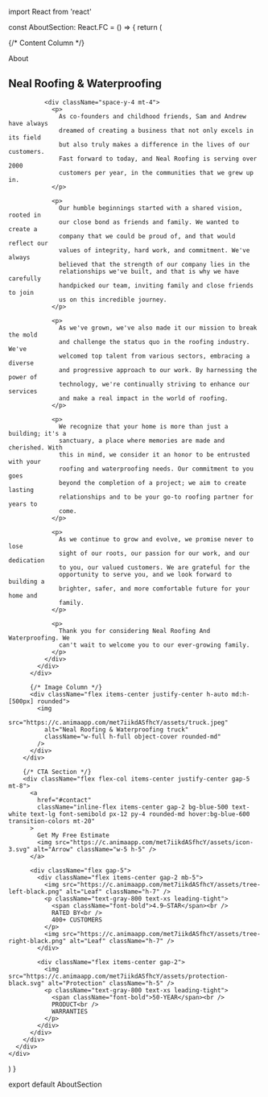 import React from 'react'

const AboutSection: React.FC = () => {
  return (
    <div className="bg-gray-100 py-16 overflow-hidden">
      <div className="max-w-screen-xl mx-auto px-6 md:px-8">
        <div className="grid grid-cols-1 md:grid-cols-2 gap-12 items-center">
          {/* Content Column */}
          <div className="relative z-10">
            <div className="text-gray-900 max-w-none">
              <p className="text-lg font-semibold text-blue-500 leading-7">About</p>
              <h2 className="text-3xl md:text-4xl font-bold tracking-tight leading-8 md:leading-10 mt-4">
                Neal Roofing & Waterproofing
              </h2>
              
              <div className="space-y-4 mt-4">
                <p>
                  As co-founders and childhood friends, Sam and Andrew have always
                  dreamed of creating a business that not only excels in its field
                  but also truly makes a difference in the lives of our customers.
                  Fast forward to today, and Neal Roofing is serving over 2000
                  customers per year, in the communities that we grew up in.
                </p>
                
                <p>
                  Our humble beginnings started with a shared vision, rooted in
                  our close bond as friends and family. We wanted to create a
                  company that we could be proud of, and that would reflect our
                  values of integrity, hard work, and commitment. We've always
                  believed that the strength of our company lies in the
                  relationships we've built, and that is why we have carefully
                  handpicked our team, inviting family and close friends to join
                  us on this incredible journey.
                </p>
                
                <p>
                  As we've grown, we've also made it our mission to break the mold
                  and challenge the status quo in the roofing industry. We've
                  welcomed top talent from various sectors, embracing a diverse
                  and progressive approach to our work. By harnessing the power of
                  technology, we're continually striving to enhance our services
                  and make a real impact in the world of roofing.
                </p>
                
                <p>
                  We recognize that your home is more than just a building; it's a
                  sanctuary, a place where memories are made and cherished. With
                  this in mind, we consider it an honor to be entrusted with your
                  roofing and waterproofing needs. Our commitment to you goes
                  beyond the completion of a project; we aim to create lasting
                  relationships and to be your go-to roofing partner for years to
                  come.
                </p>
                
                <p>
                  As we continue to grow and evolve, we promise never to lose
                  sight of our roots, our passion for our work, and our dedication
                  to you, our valued customers. We are grateful for the
                  opportunity to serve you, and we look forward to building a
                  brighter, safer, and more comfortable future for your home and
                  family.
                </p>
                
                <p>
                  Thank you for considering Neal Roofing And Waterproofing. We
                  can't wait to welcome you to our ever-growing family.
                </p>
              </div>
            </div>
          </div>
          
          {/* Image Column */}
          <div className="flex items-center justify-center h-auto md:h-[500px] rounded">
            <img 
              src="https://c.animaapp.com/met7iikdASfhcY/assets/truck.jpeg" 
              alt="Neal Roofing & Waterproofing truck" 
              className="w-full h-full object-cover rounded-md"
            />
          </div>
        </div>
        
        {/* CTA Section */}
        <div className="flex flex-col items-center justify-center gap-5 mt-8">
          <a 
            href="#contact" 
            className="inline-flex items-center gap-2 bg-blue-500 text-white text-lg font-semibold px-12 py-4 rounded-md hover:bg-blue-600 transition-colors mt-20"
          >
            Get My Free Estimate
            <img src="https://c.animaapp.com/met7iikdASfhcY/assets/icon-3.svg" alt="Arrow" className="w-5 h-5" />
          </a>
          
          <div className="flex gap-5">
            <div className="flex items-center gap-2 mb-5">
              <img src="https://c.animaapp.com/met7iikdASfhcY/assets/tree-left-black.png" alt="Leaf" className="h-7" />
              <p className="text-gray-800 text-xs leading-tight">
                <span className="font-bold">4.9—STAR</span><br />
                RATED BY<br />
                400+ CUSTOMERS
              </p>
              <img src="https://c.animaapp.com/met7iikdASfhcY/assets/tree-right-black.png" alt="Leaf" className="h-7" />
            </div>
            
            <div className="flex items-center gap-2">
              <img src="https://c.animaapp.com/met7iikdASfhcY/assets/protection-black.svg" alt="Protection" className="h-5" />
              <p className="text-gray-800 text-xs leading-tight">
                <span className="font-bold">50-YEAR</span><br />
                PRODUCT<br />
                WARRANTIES
              </p>
            </div>
          </div>
        </div>
      </div>
    </div>
  )
}

export default AboutSection
